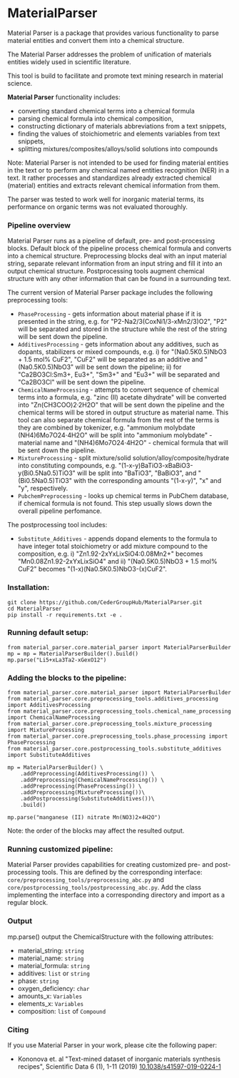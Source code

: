 # MaterialParser

Material Parser is a package that provides various functionality to parse material entities and convert them into a
chemical structure.

The Material Parser addresses the problem of unification of materials entities widely used in scientific literature.

This tool is build to facilitate and promote text mining research in material science.

**Material Parser** functionality includes:

 * converting standard chemical terms into a chemical formula
 * parsing chemical formula into chemical composition,
 * constructing dictionary of materials abbreviations from a text snippets,
 * finding the values of stoichiometric and elements variables from text snippets,
 * splitting mixtures/composites/alloys/solid solutions into compounds

Note: Material Parser is not intended to be used for finding material entities in the text or to perform any
chemical named entities recognition (NER) in a text.
It rather processes and standardizes already extracted chemical (material) entities and extracts relevant chemical
information from them.

The parser was tested to work well for inorganic material terms, its performance on organic terms was not
evaluated thoroughly.

### Pipeline overview

Material Parser runs as a pipeline of default, pre- and post-processing blocks.
Default block of the pipeline process chemical formula and converts into a chemical structure.
Preprocessing blocks deal with an input material string,
separate relevant information from an input string and fill it into an output chemical structure.
Postprocessing tools augment chemical structure with any other information that can be found in a surrounding text.

The current version of Material Parser package includes the following preprocessing tools:
 * ``PhaseProcessing`` - gets information about material phase if it is presented in the string,
e.g. for "P2-Na2/3(CoxNi1/3-xMn2/3)O2", "P2" will be separated and stored in the structure
while the rest of the string will be sent down the pipeline.
 * ``AdditivesProcessing`` - gets information about any additives, such as dopants, stabilizers or mixed compounds,
e.g. i) for "(Na0.5K0.5)NbO3 + 1.5 mol% CuF2", "CuF2" will be separated as an additive
and "(Na0.5K0.5)NbO3" will be sent down the pipeline; ii) for "Ca2BO3Cl:Sm3+, Eu3+", "Sm3+" and "Eu3+" will be separated
and "Ca2BO3Cl" will be sent down the pipeline.
 * ``ChemicalNameProcessing`` - attempts to convert sequence of chemical terms into a formula,
e.g. "zinc (II) acetate dihydrate" will be converted into "Zn(CH3COO)2·2H2O" that will be sent down the pipeline
and the chemical terms will be stored in output structure as material name.
This tool can also separate chemical formula from the rest of the terms is they are combined by tokenizer,
e.g.  "ammonium molybdate (NH4)6Mo7O24⋅4H2O" will be split into "ammonium molybdate" - material name
and "(NH4)6Mo7O24⋅4H2O" - chemical formula that will be sent down the pipeline.
 * ``MixtureProcessing`` - split mixture/solid solution/alloy/composite/hydrate into constituting compounds,
e.g. "(1-x-y)BaTiO3-xBaBiO3-y(Bi0.5Na0.5)TiO3" will be split into "BaTiO3", "BaBiO3", and "(Bi0.5Na0.5)TiO3"
with the corresponding amounts "(1-x-y)", "x" and "y", respectively.
 * ``PubchemPreprocessing`` - looks up chemical terms in PubChem database, if chemical formula is not found.
This step usually slows down the overall pipeline perfomance.

The postprocessing tool includes:
 * ``Substitute_Additives`` - appends dopand elements to the formula to have integer total stoichiometry
or add mixture compound to the composition,
e.g. i) "Zn1.92-2xYxLixSiO4:0.08Mn2+" becomes "Mn0.08Zn1.92-2xYxLixSiO4" and
ii) "(Na0.5K0.5)NbO3 + 1.5 mol% CuF2" becomes "(1-x)(Na0.5K0.5)NbO3-(x)CuF2".


### Installation:
```
git clone https://github.com/CederGroupHub/MaterialParser.git
cd MaterialParser
pip install -r requirements.txt -e .
```

### Running default setup:
```
from material_parser.core.material_parser import MaterialParserBuilder
mp = mp = MaterialParserBuilder().build()
mp.parse("Li5+xLa3Ta2-xGexO12")

```

### Adding the blocks to the pipeline:
```
from material_parser.core.material_parser import MaterialParserBuilder
from material_parser.core.preprocessing_tools.additives_processing import AdditivesProcessing
from material_parser.core.preprocessing_tools.chemical_name_processing import ChemicalNameProcessing
from material_parser.core.preprocessing_tools.mixture_processing import MixtureProcessing
from material_parser.core.preprocessing_tools.phase_processing import PhaseProcessing
from material_parser.core.postprocessing_tools.substitute_additives import SubstituteAdditives

mp = MaterialParserBuilder() \
    .addPreprocessing(AdditivesProcessing()) \
    .addPreprocessing(ChemicalNameProcessing()) \
    .addPreprocessing(PhaseProcessing()) \
    .addPreprocessing(MixtureProcessing())\
    .addPostprocessing(SubstituteAdditives())\
    .build()

mp.parse("manganese (II) nitrate Mn(NO3)2×4H2O")

```
Note: the order of the blocks may affect the resulted output.


### Running customized pipeline:

Material Parser provides capabilities for creating customized pre- and post-processing tools.
This are defined by the corresponding interface:
``core/preprocessing_tools/preprocessing_abc.py`` and ``core/postprocessing_tools/postprocessing_abc.py``.
Add the class implementing the interface into a corresponding directory and import as a regular block.

### Output

mp.parse() output the ChemicalStructure with the following attributes:

 * material_string: ``string``
 * material_name: ``string``
 * material_formula: ``string``
 * additives: ``list`` or ``string``
 * phase: ``string``
 * oxygen_deficiency: ``char``
 * amounts_x: ``Variables``
 * elements_x: ``Variables``
 * composition: ``list`` of ``Compound``


### Citing

If you use Material Parser in your work, please cite the following paper:

 * Kononova et. al "Text-mined dataset of inorganic materials synthesis recipes", Scientific Data 6 (1), 1-11 (2019)
 [10.1038/s41597-019-0224-1](https://www.nature.com/articles/s41597-019-0224-1)
